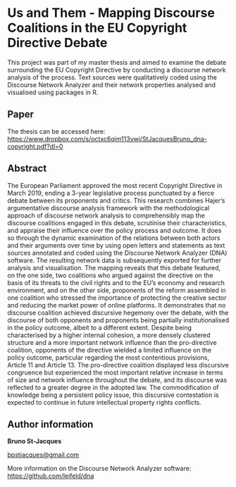 # Us and Them - Mapping Discourse Coalitions in the EU Copyright Directive Debate

This project was part of my master thesis and aimed to examine the debate surrounding the EU Copyright Directive by conducting a discourse network analysis of the process. Text sources were qualitatively coded using the Discourse Network Analyzer and their network properties analysed and visualised using packages in R.

## Paper

The thesis can be accessed here: https://www.dropbox.com/s/octxc6qim113ywj/StJacquesBruno_dna-copyright.pdf?dl=0

## Abstract

The European Parliament approved the most recent Copyright Directive in March 2019, ending a 3-year legislative process punctuated by a fierce debate between its proponents and critics. This research combines Hajer’s argumentative discourse analysis framework with the methodological approach of discourse network analysis to comprehensibly map the discourse coalitions engaged in this debate, scrutinise their characteristics, and appraise their influence over the policy process and outcome. It does so through the dynamic examination of the relations between both actors and their arguments over time by using open letters and statements as text sources annotated and coded using the Discourse Network Analyzer (DNA) software. The resulting network data is subsequently exported for further analysis and visualisation. The mapping reveals that this debate featured, on the one side, two coalitions who argued against the directive on the basis of its threats to the civil rights and to the EU’s economy and research environment, and on the other side, proponents of the reform assembled in one coalition who stressed the importance of protecting the creative sector and reducing the market power of online platforms. It demonstrates that no discourse coalition achieved discursive hegemony over the debate, with the discourse of both opponents and proponents being partially institutionalised in the policy outcome, albeit to a different extent. Despite being characterised by a higher internal cohesion, a more densely clustered structure and a more important network influence than the pro-directive coalition, opponents of the directive wielded a limited influence on the policy outcome, particular regarding the most contentious provisions, Article 11 and Article 13. The pro-directive coalition displayed less discursive congruence but experienced the most important relative increase in terms of size and network influence throughout the debate, and its discourse was reflected to a greater degree in the adopted law. The commodification of knowledge being a persistent policy issue, this discursive contestation is expected to continue in future intellectual property rights conflicts.

## Author information

**Bruno St-Jacques**

bpstjacques@gmail.com

More information on the Discourse Network Analyzer software:
https://github.com/leifeld/dna
